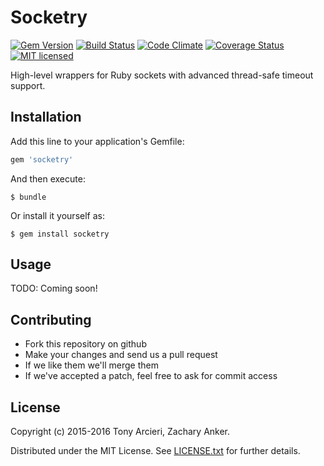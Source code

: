 # Socketry

[![Gem Version](https://badge.fury.io/rb/socketry.svg)](https://rubygems.org/gems/socketry)
[![Build Status](https://secure.travis-ci.org/celluloid/socketry.svg?branch=master)](https://travis-ci.org/celluloid/socketry)
[![Code Climate](https://codeclimate.com/github/celluloid/socketry.svg?branch=master)](https://codeclimate.com/github/celluloid/socketry)
[![Coverage Status](https://coveralls.io/repos/celluloid/socketry/badge.svg?branch=master)](https://coveralls.io/r/celluloid/socketry)
[![MIT licensed](https://img.shields.io/badge/license-MIT-blue.svg)](https://github.com/celluloid/socketry/blob/master/LICENSE.txt)

High-level wrappers for Ruby sockets with advanced thread-safe timeout support.

## Installation

Add this line to your application's Gemfile:

```ruby
gem 'socketry'
```

And then execute:

    $ bundle

Or install it yourself as:

    $ gem install socketry

## Usage

TODO: Coming soon!

## Contributing

* Fork this repository on github
* Make your changes and send us a pull request
* If we like them we'll merge them
* If we've accepted a patch, feel free to ask for commit access

## License

Copyright (c) 2015-2016 Tony Arcieri, Zachary Anker.

Distributed under the MIT License. See
[LICENSE.txt](https://github.com/celluloid/socketry/blob/master/LICENSE.txt)
for further details.
